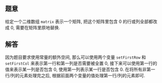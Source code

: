 ## 题意

给定一个二维数组 `matrix` 表示一个矩阵, 把这个矩阵里包含 0 的行或列全部都改成 0, 需要在矩阵里原地替换.

## 解答

因为题目要求使用常量的额外空间, 那么可以使用两个变量 `setFirstRow` 和 `setFirstCol` 来表示第一行和第一列是否需要被全置 0, 接下来可以使用第一行的值来表示某一列是否包含 0, 使用第一列表示某一行是否包含 0. 在将所有非第一行/列的元素处理完之后, 根据前面两个变量的值处理第一行/列的元素即可.